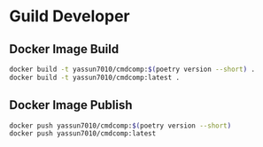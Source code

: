 # Guild Developer

## Docker Image Build
```sh
docker build -t yassun7010/cmdcomp:$(poetry version --short) .
docker build -t yassun7010/cmdcomp:latest .
```

## Docker Image Publish

```sh
docker push yassun7010/cmdcomp:$(poetry version --short)
docker push yassun7010/cmdcomp:latest
```
